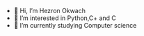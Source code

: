 - 👋 Hi, I’m Hezron Okwach
- 👀 I’m interested in Python,C+ and C
- 🌱 I’m currently studying Computer science

<!---
hezronokwach/hezronokwach is a ✨ special ✨ repository because its `README.md` (this file) appears on your GitHub profile.
You can click the Preview link to take a look at your changes.
--->
